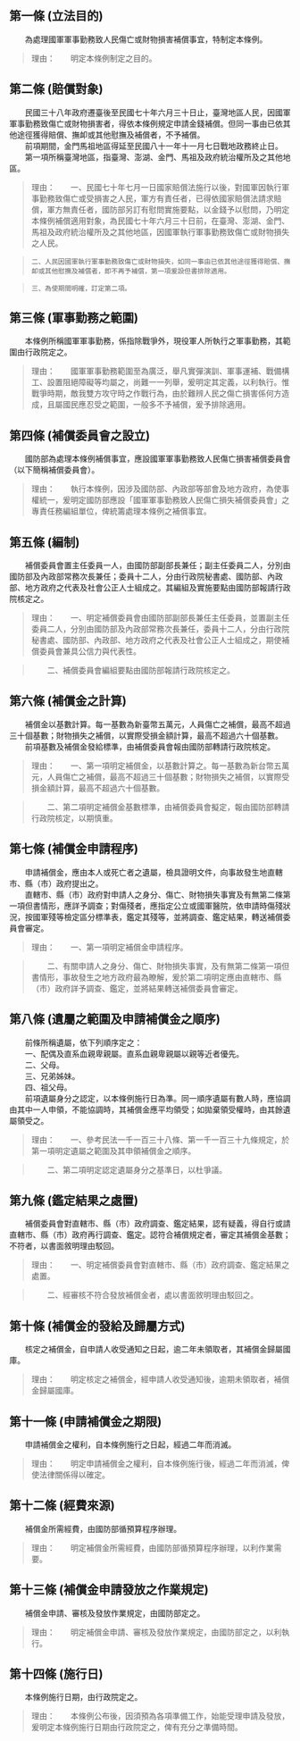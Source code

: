 第一條 (立法目的)
-----------------
　　為處理國軍軍事勤務致人民傷亡或財物損害補償事宜，特制定本條例。  
> 理由：　　明定本條例制定之目的。



第二條 (賠償對象)
-----------------
　　民國三十八年政府遷臺後至民國七十年六月三十日止，臺灣地區人民，因國軍軍事勤務致傷亡或財物損害者，得依本條例規定申請金錢補償。但同一事由已依其他途徑獲得賠償、撫卹或其他慰撫及補償者，不予補償。  
　　前項期間，金門馬祖地區得延至民國八十一年十一月七日戰地政務終止日。  
　　第一項所稱臺灣地區，指臺灣、澎湖、金門、馬祖及政府統治權所及之其他地區。  
> 理由：　　一、民國七十年七月一日國家賠償法施行以後，對國軍因執行軍事勤務致傷亡或受損害之人民，軍方有責任者，已得依國家賠償法請求賠償，軍方無責任者，國防部另訂有慰問實施要點，以金錢予以慰問，乃明定本條例補償適用對象，為民國七十年六月三十日前，在臺灣、澎湖、金門、馬祖及政府統治權所及之其他地區，因國軍執行軍事勤務致傷亡或財物損失之人民。

>     二、人民因國軍執行軍事勤務致傷亡或財物損失，如同一事由已依其他途徑獲得賠償、撫卹或其他慰撫及補償者，即不再予補償，第一項爰設但書排除適用。

>     三、為使期間明確，訂定第二項。



第三條 (軍事勤務之範圍)
-----------------------
　　本條例所稱國軍軍事勤務，係指除戰爭外，現役軍人所執行之軍事勤務，其範圍由行政院定之。  
> 理由：　　國軍軍事勤務範圍至為廣泛，舉凡實彈演訓、軍事運補、戰備構工、設置阻絕障礙等均屬之，尚難一一列舉，爰明定其定義，以利執行。惟戰爭時期，敵我雙方攻守時之作戰行為，由於難辨人民之傷亡損害係何方造成，且屬國民應忍受之範圍，一般多不予補償，爰予排除適用。



第四條 (補償委員會之設立)
-------------------------
　　國防部為處理本條例補償事宜，應設國軍軍事勤務致人民傷亡損害補償委員會（以下簡稱補償委員會）。  
> 理由：　　執行本條例，因涉及國防部、內政部等部會及地方政府，為使事權統一，爰明定國防部應設「國軍軍事勤務致人民傷亡損失補償委員會」之專責任務編組單位，俾統籌處理本條例之補償事宜。



第五條 (編制)
-------------
　　補償委員會置主任委員一人，由國防部副部長兼任；副主任委員二人，分別由國防部及內政部常務次長兼任；委員十二人，分由行政院秘書處、國防部、內政部、地方政府之代表及社會公正人士組成之。其編組及實施要點由國防部報請行政院核定之。  
> 理由：　　一、明定補償委員會由國防部副部長兼任主任委員，並置副主任委員二人，分別由國防部及內政部常務次長兼任，委員十二人，分由行政院秘書處、國防部、內政部、地方政府之代表及社會公正人士組成之，期使補償委員會兼具公信力與代表性。

> 　　二、補償委員會編組要點由國防部報請行政院核定之。



第六條 (補償金之計算)
---------------------
　　補償金以基數計算。每一基數為新臺幣五萬元，人員傷亡之補償，最高不超過三十個基數；財物損失之補償，以實際受損金額計算，最高不超過六十個基數。  
　　前項基數及補償金發給標準，由補償委員會報由國防部轉請行政院核定。  
> 理由：　　一、第一項明定補償金，以基數計算之。每一基數為新台幣五萬元，人員傷亡之補償，最高不超過三十個基數；財物損失之補償，以實際受損金額計算，最高不超過六十個基數。

> 　　二、第二項明定補償金基數標準，由補償委員會擬定，報由國防部轉請行政院核定，以期慎重。



第七條 (補償金申請程序)
-----------------------
　　申請補償金，應由本人或死亡者之遺屬，檢具證明文件，向事故發生地直轄市、縣（市）政府提出之。  
　　直轄市、縣（市）政府對申請人之身分、傷亡、財物損失事實及有無第二條第一項但書情形，應詳予調查；對傷殘者，應指定公立或國軍醫院，依申請時傷殘狀況，按國軍殘等檢定區分標準表，鑑定其殘等，並將調查、鑑定結果，轉送補償委員會審定。  
> 理由：　　一、第一項明定補償金申請程序。

> 　　二、有關申請人之身分、傷亡、財物損失事實，及有無第二條第一項但書情形，事故發生之地方政府最為瞭解，爰於第二項明定應由直轄市、縣（市）政府詳予調查、鑑定，並將結果轉送補償委員會審定。



第八條 (遺屬之範圍及申請補償金之順序)
-------------------------------------
　　前條所稱遺屬，依下列順序定之：  
　　一、配偶及直系血親卑親屬。直系血親卑親屬以親等近者優先。  
　　二、父母。  
　　三、兄弟姊妹。  
　　四、祖父母。  
　　前項遺屬身分之認定，以本條例施行日為準。同一順序遺屬有數人時，應協調由其中一人申領，不能協調時，其補償金應平均領受；如拋棄領受權時，由其餘遺屬領受之。  
> 理由：　　一、參考民法一千一百三十八條、第一千一百三十九條規定，於第一項明定遺屬之範圍及其申領補償金之順序。

> 　　二、第二項明定認定遺屬身分之基準日，以杜爭議。



第九條 (鑑定結果之處置)
-----------------------
　　補償委員會對直轄市、縣（市）政府調查、鑑定結果，認有疑義，得自行或請直轄市、縣（市）政府再行調查、鑑定。認符合補償規定者，審定其補償金基數；不符者，以書面敘明理由駁回。  
> 理由：　　一、明定補償委員會對直轄市、縣（市）政府調查、鑑定結果之處置。

> 　　二、經審核不符合發放補償金者，處以書面敘明理由駁回之。



第十條 (補償金的發給及歸屬方式)
-------------------------------
　　核定之補償金，自申請人收受通知之日起，逾二年未領取者，其補償金歸屬國庫。  
> 理由：　　明定核定之補償金，經申請人收受通知後，逾期未領取者，補償金歸屬國庫。



第十一條 (申請補償金之期限)
---------------------------
　　申請補償金之權利，自本條例施行之日起，經過二年而消滅。  
> 理由：　　明定申請補償金之權利，自本條例施行後，經過二年而消滅，俾使法律關係得以確定。



第十二條 (經費來源)
-------------------
　　補償金所需經費，由國防部循預算程序辦理。  
> 理由：　　明定補償金所需經費，由國防部循預算程序辦理，以利作業需要。



第十三條 (補償金申請發放之作業規定)
-----------------------------------
　　補償金申請、審核及發放作業規定，由國防部定之。  
> 理由：　　明定補償金申請、審核及發放作業規定，由國防部定之，以利執行。



第十四條 (施行日)
-----------------
　　本條例施行日期，由行政院定之。  
> 理由：　　本條例公布後，因須預為各項準備工作，始能受理申請及發放，爰明定本條例施行日期由行政院定之，俾有充分之準備時間。